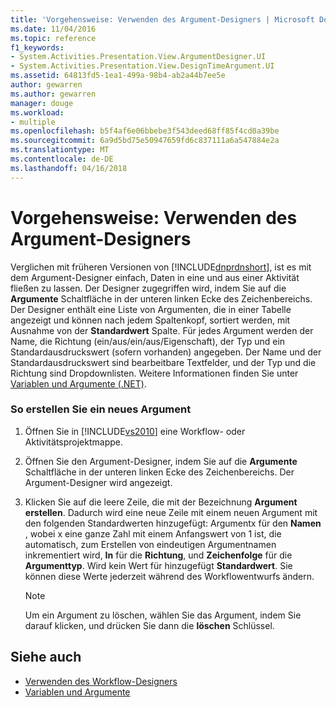 ```yaml
---
title: 'Vorgehensweise: Verwenden des Argument-Designers | Microsoft Docs'
ms.date: 11/04/2016
ms.topic: reference
f1_keywords:
- System.Activities.Presentation.View.ArgumentDesigner.UI
- System.Activities.Presentation.View.DesignTimeArgument.UI
ms.assetid: 64813fd5-1ea1-499a-98b4-ab2a44b7ee5e
author: gewarren
ms.author: gewarren
manager: douge
ms.workload:
- multiple
ms.openlocfilehash: b5f4af6e06bbebe3f543deed68ff85f4cd0a39be
ms.sourcegitcommit: 6a9d5bd75e50947659fd6c837111a6a547884e2a
ms.translationtype: MT
ms.contentlocale: de-DE
ms.lasthandoff: 04/16/2018
---
```

# <a name="how-to-use-the-argument-designer"></a>Vorgehensweise: Verwenden des Argument-Designers
Verglichen mit früheren Versionen von [!INCLUDE[dnprdnshort](../code-quality/includes/dnprdnshort_md.md)], ist es mit dem Argument-Designer einfach, Daten in eine und aus einer Aktivität fließen zu lassen. Der Designer zugegriffen wird, indem Sie auf die **Argumente** Schaltfläche in der unteren linken Ecke des Zeichenbereichs. Der Designer enthält eine Liste von Argumenten, die in einer Tabelle angezeigt und können nach jedem Spaltenkopf, sortiert werden, mit Ausnahme von der **Standardwert** Spalte. Für jedes Argument werden der Name, die Richtung (ein/aus/ein/aus/Eigenschaft), der Typ und ein Standardausdruckswert (sofern vorhanden) angegeben. Der Name und der Standardausdruckswert sind bearbeitbare Textfelder, und der Typ und die Richtung sind Dropdownlisten. Weitere Informationen finden Sie unter [Variablen und Argumente (.NET)](/dotnet/framework/windows-workflow-foundation/variables-and-arguments).

### <a name="to-create-a-new-argument"></a>So erstellen Sie ein neues Argument

1.  Öffnen Sie in [!INCLUDE[vs2010](../misc/includes/vs2010_md.md)] eine Workflow- oder Aktivitätsprojektmappe.

2.  Öffnen Sie den Argument-Designer, indem Sie auf die **Argumente** Schaltfläche in der unteren linken Ecke des Zeichenbereichs. Der Argument-Designer wird angezeigt.

3.  Klicken Sie auf die leere Zeile, die mit der Bezeichnung **Argument erstellen**. Dadurch wird eine neue Zeile mit einem neuen Argument mit den folgenden Standardwerten hinzugefügt: Argumentx für den **Namen** , wobei x eine ganze Zahl mit einem Anfangswert von 1 ist, die automatisch, zum Erstellen von eindeutigen Argumentnamen inkrementiert wird, **In**  für die **Richtung**, und **Zeichenfolge** für die **Argumenttyp**. Wird kein Wert für hinzugefügt **Standardwert**. Sie können diese Werte jederzeit während des Workflowentwurfs ändern.

    > [!NOTE]
    > Um ein Argument zu löschen, wählen Sie das Argument, indem Sie darauf klicken, und drücken Sie dann die **löschen** Schlüssel.

## <a name="see-also"></a>Siehe auch

- [Verwenden des Workflow-Designers](../workflow-designer/using-the-workflow-designer.md)
- [Variablen und Argumente](/dotnet/framework/windows-workflow-foundation/variables-and-arguments)